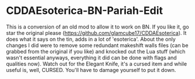 # CDDAEsoterica-BN-Pariah-Edit

This is a conversion of an old mod to allow it to work on BN. If you like it, go star the original please (https://github.com/glamcube17/CDDAEsoterica). It does what it says on the tin, adds in a lot of 'esoterica'. About the only changes I did were to remove some redundant makeshift walls files (can be grabbed from the original if you like) and knocked out the Lua stuff (which wasn't essential anyways, everything it did can be done with flags and qualities now).
Watch out for the Elegant Knife, it's a cursed item and while useful is, well, CURSED. You'll have to damage yourself to put it down.
